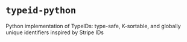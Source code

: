 # `typeid-python`

Python implementation of TypeIDs: type-safe, K-sortable, and globally unique identifiers inspired by Stripe IDs
